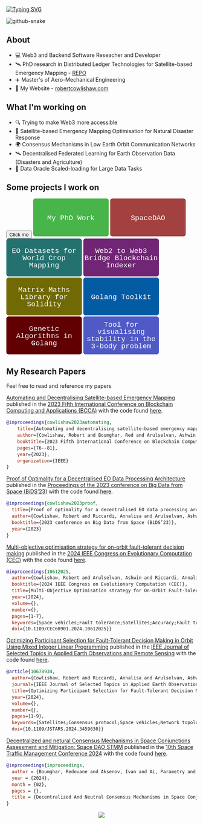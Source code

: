 [![Typing SVG](https://readme-typing-svg.demolab.com?font=Bruno+Ace&size=70&duration=4000&pause=1000&color=518EAE&vCenter=true&width=800&height=100&lines=Robert+Cowlishaw)](https://git.io/typing-svg)

<picture>
  <source media="(prefers-color-scheme: dark)" srcset="https://raw.githubusercontent.com/0x365/0x365/output/github-contribution-grid-snake-dark.svg" />
  <source media="(prefers-color-scheme: light)" srcset="https://raw.githubusercontent.com/0x365/0x365/output/github-contribution-grid-snake.svg" />
  <img alt="github-snake" src="github-snake.svg" />
</picture>

## About
  
*  :computer: Web3 and Backend Software Reseacher and Developer
*  🛰️  PhD research in Distributed Ledger Technologies for Satellite-based Emergency Mapping - [REPO](https://github.com/strath-ace/smart-dao)
*  ✈️  Master's of Aero-Mechanical Engineering
* :memo: My Website - [robertcowlishaw.com](https://robertcowlishaw.com)
  
## What I'm working on

* :mag: Trying to make Web3 more accessible
* 🌋 Satellite-based Emergency Mapping Optimisation for Natural Disaster Response
* :earth_africa: Consensus Mechanisms in Low Earth Orbit Communication Networks
* 🛰️ Decentralised Federated Learning for Earth Observation Data (Disasters and Agriculture)
* 🔭 Data Oracle Scaled-loading for Large Data Tasks

## Some projects I work on

<button name="button" onclick="http://www.google.com">Click me</button>
[<img src="https://github.com/0x365/0x365/blob/main/img/img_my_phd_work.png" width="200" height="100"/>](https://github.com/strath-ace/smart-dao)
[<img src="https://github.com/0x365/0x365/blob/main/img/img_spacedao.png" width="200" height="100"/>](https://spacedao.ai/)
[<img src="https://github.com/0x365/0x365/blob/main/img/img_eo_datasets.png" width="200" height="100"/>](https://huggingface.co/0x365)
[<img src="https://github.com/0x365/0x365/blob/main/img/img_blockchain_indexer.png" width="200" height="100"/>](https://github.com/0x365/blockchain-indexer)
[<img src="https://github.com/0x365/0x365/blob/main/img/img_matrix_maths_solidity.png" width="200" height="100"/>](https://github.com/0x365/solidity-matrix-inversion)
[<img src="https://github.com/0x365/0x365/blob/main/img/img_golang_toolkit.png" width="200" height="100"/>](https://github.com/0x365/go-tools)
[<img src="https://github.com/0x365/0x365/blob/main/img/img_goga.png" width="200" height="100"/>](https://github.com/0x365/goga)
[<img src="https://github.com/0x365/0x365/blob/main/img/img_tool_for_visualising_orbits.png" width="200" height="100"/>](https://github.com/0x365/orbit-view)

## My Research Papers

Feel free to read and reference my papers

[Automating and Decentralising Satellite-based Emergency Mapping](https://ieeexplore.ieee.org/abstract/document/10338847) published in the [2023 Fifth International Conference on Blockchain Computing and Applications (BCCA)](https://ieeexplore.ieee.org/servlet/opac?punumber=10338825) with the code found [here](https://github.com/strath-ace/smart-dao).

```bibtex
@inproceedings{cowlishaw2023automating,
    title={Automating and decentralising satellite-based emergency mapping},
    author={Cowlishaw, Robert and Boumghar, Red and Arulselvan, Ashwin and Riccardi, Annalisa},
    booktitle={2023 Fifth International Conference on Blockchain Computing and Applications (BCCA)},
    pages={76--81},
    year={2023},
    organization={IEEE}
}
```

[Proof of Optimality for a Decentralised EO Data Processing Architecture](https://pureportal.strath.ac.uk/en/publications/proof-of-optimality-for-a-decentralised-eo-data-processing-archit) published in the [Proceedings of the 2023 conference on Big Data from Space (BiDS’23)](https://op.europa.eu/en/publication-detail/-/publication/10ba86b1-7c63-11ee-99ba-01aa75ed71a1/language-en) with the code found [here](https://github.com/strath-ace/smart-dao).

```bibtex
@inproceedings{cowlishaw2023proof,
  title={Proof of optimality for a decentralised EO data processing architecture},
  author={Cowlishaw, Robert and Riccardi, Annalisa and Arulselvan, Ashwin},
  booktitle={2023 conference on Big Data from Space (BiDS’23)},
  year={2023}
}
```

[Multi-objective optimisation strategy for on-orbit fault-tolerant decision making](https://ieeexplore.ieee.org/document/10612025) published in the [2024 IEEE Congress on Evolutionary Computation (CEC)](https://ieeexplore.ieee.org/xpl/conhome/10609966/proceeding) with the code found [here](https://github.com/strath-ace/smart-dao).


```bibtex
@inproceedings{10612025,
  author={Cowlishaw, Robert and Arulselvan, Ashwin and Riccardi, Annalisa},
  booktitle={2024 IEEE Congress on Evolutionary Computation (CEC)}, 
  title={Multi-Objective Optimisation strategy for On-Orbit Fault-Tolerant Decision Making}, 
  year={2024},
  volume={},
  number={},
  pages={1-7},
  keywords={Space vehicles;Fault tolerance;Satellites;Accuracy;Fault tolerant systems;Decision making;Consensus algorithm;Consensus;decentralised network;satellites;combinatorial optimisation;multi-objective optimisation;prac-tical byzantine fault tolerance},
  doi={10.1109/CEC60901.2024.10612025}}
```

[Optimizing Participant Selection for Fault-Tolerant Decision Making in Orbit Using Mixed Integer Linear Programming](https://ieeexplore.ieee.org/abstract/document/10678934) published in the [IEEE Journal of Selected Topics in Applied Earth Observations and Remote Sensing](https://ieeexplore.ieee.org/xpl/RecentIssue.jsp?punumber=4609443) with the code found [here](https://github.com/strath-ace/smart-dao).


```bibtex
@article{10678934,
  author={Cowlishaw, Robert and Riccardi, Annalisa and Arulselvan, Ashwin},
  journal={IEEE Journal of Selected Topics in Applied Earth Observations and Remote Sensing}, 
  title={Optimizing Participant Selection for Fault-Tolerant Decision Making in Orbit Using Mixed Integer Linear Programming}, 
  year={2024},
  volume={},
  number={},
  pages={1-9},
  keywords={Satellites;Consensus protocol;Space vehicles;Network topology;Fault tolerant systems;Fault tolerance;Topology;consensus algorithm;MILP;pBFT;on-orbit decision making;satellite communication;fault-tolerant decision making},
  doi={10.1109/JSTARS.2024.3459630}}
```

[Decentralized and netural Consensus Mechanisms in Space Conjunctions Assessment and Mitigation: Space DAO STMM](https://www.researchgate.net/publication/379723426_Decentralized_And_Neutral_Consensus_Mechanisms_in_Space_Conjunctions_Assessment_and_Mitigation_Space_DAO_STM) published in the [10th Space Traffic Management Conference 2024](https://iaaspace.org/event/10th-space-traffic-management-conference-2024/) with the code found [here](https://spacedao.ai/).

```bibtex
@inproceedings{inproceedings,
  author = {Boumghar, Redouane and Aksenov, Ivan and Ai, Parametry and Ceglarek, Jan-Peter and Riccardi, Annalisa and Cowlishaw, Robert and Elß, Claire and Many-Girardot, David},
  year = {2024},
  month = {02},
  pages = {},
  title = {Decentralized And Neutral Consensus Mechanisms in Space Conjunctions Assessment and Mitigation: Space DAO STM}
}
```

<p align="center">
  <img src="https://capsule-render.vercel.app/api?type=waving&color=gradient&height=100&section=footer"/>
</p>


















